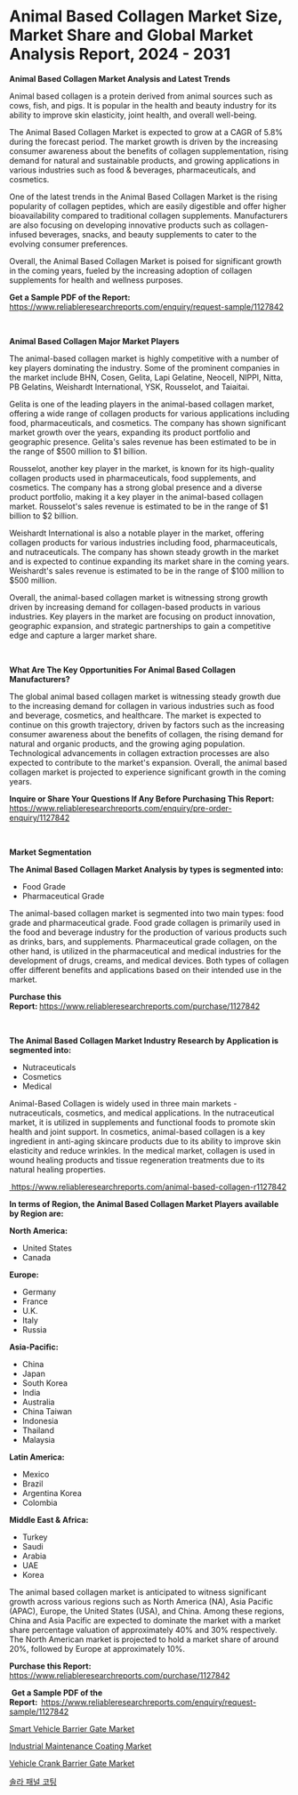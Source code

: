<p><h1>Animal Based Collagen Market Size, Market Share and Global Market Analysis Report, 2024 - 2031</h1></p><p><strong>Animal Based Collagen Market Analysis and Latest Trends</strong></p>
<p><p>Animal based collagen is a protein derived from animal sources such as cows, fish, and pigs. It is popular in the health and beauty industry for its ability to improve skin elasticity, joint health, and overall well-being.</p><p>The Animal Based Collagen Market is expected to grow at a CAGR of 5.8% during the forecast period. The market growth is driven by the increasing consumer awareness about the benefits of collagen supplementation, rising demand for natural and sustainable products, and growing applications in various industries such as food & beverages, pharmaceuticals, and cosmetics.</p><p>One of the latest trends in the Animal Based Collagen Market is the rising popularity of collagen peptides, which are easily digestible and offer higher bioavailability compared to traditional collagen supplements. Manufacturers are also focusing on developing innovative products such as collagen-infused beverages, snacks, and beauty supplements to cater to the evolving consumer preferences.</p><p>Overall, the Animal Based Collagen Market is poised for significant growth in the coming years, fueled by the increasing adoption of collagen supplements for health and wellness purposes.</p></p>
<p><strong>Get a Sample PDF of the Report:&nbsp;</strong> <a href="https://www.reliableresearchreports.com/enquiry/request-sample/1127842">https://www.reliableresearchreports.com/enquiry/request-sample/1127842</a></p>
<p>&nbsp;</p>
<p><strong>Animal Based Collagen Major Market Players</strong></p>
<p><p>The animal-based collagen market is highly competitive with a number of key players dominating the industry. Some of the prominent companies in the market include BHN, Cosen, Gelita, Lapi Gelatine, Neocell, NIPPI, Nitta, PB Gelatins, Weishardt International, YSK, Rousselot, and Taiaitai.</p><p>Gelita is one of the leading players in the animal-based collagen market, offering a wide range of collagen products for various applications including food, pharmaceuticals, and cosmetics. The company has shown significant market growth over the years, expanding its product portfolio and geographic presence. Gelita's sales revenue has been estimated to be in the range of $500 million to $1 billion.</p><p>Rousselot, another key player in the market, is known for its high-quality collagen products used in pharmaceuticals, food supplements, and cosmetics. The company has a strong global presence and a diverse product portfolio, making it a key player in the animal-based collagen market. Rousselot's sales revenue is estimated to be in the range of $1 billion to $2 billion.</p><p>Weishardt International is also a notable player in the market, offering collagen products for various industries including food, pharmaceuticals, and nutraceuticals. The company has shown steady growth in the market and is expected to continue expanding its market share in the coming years. Weishardt's sales revenue is estimated to be in the range of $100 million to $500 million.</p><p>Overall, the animal-based collagen market is witnessing strong growth driven by increasing demand for collagen-based products in various industries. Key players in the market are focusing on product innovation, geographic expansion, and strategic partnerships to gain a competitive edge and capture a larger market share.</p></p>
<p>&nbsp;</p>
<p><strong>What Are The Key Opportunities For Animal Based Collagen Manufacturers?</strong></p>
<p><p>The global animal based collagen market is witnessing steady growth due to the increasing demand for collagen in various industries such as food and beverage, cosmetics, and healthcare. The market is expected to continue on this growth trajectory, driven by factors such as the increasing consumer awareness about the benefits of collagen, the rising demand for natural and organic products, and the growing aging population. Technological advancements in collagen extraction processes are also expected to contribute to the market's expansion. Overall, the animal based collagen market is projected to experience significant growth in the coming years.</p></p>
<p><strong>Inquire or Share Your Questions If Any Before Purchasing This Report:</strong> <a href="https://www.reliableresearchreports.com/enquiry/pre-order-enquiry/1127842">https://www.reliableresearchreports.com/enquiry/pre-order-enquiry/1127842</a></p>
<p>&nbsp;</p>
<p><strong>Market Segmentation</strong></p>
<p><strong>The Animal Based Collagen Market Analysis by types is segmented into:</strong></p>
<p><ul><li>Food Grade</li><li>Pharmaceutical Grade</li></ul></p>
<p><p>The animal-based collagen market is segmented into two main types: food grade and pharmaceutical grade. Food grade collagen is primarily used in the food and beverage industry for the production of various products such as drinks, bars, and supplements. Pharmaceutical grade collagen, on the other hand, is utilized in the pharmaceutical and medical industries for the development of drugs, creams, and medical devices. Both types of collagen offer different benefits and applications based on their intended use in the market.</p></p>
<p><strong>Purchase this Report:&nbsp;</strong><a href="https://www.reliableresearchreports.com/purchase/1127842">https://www.reliableresearchreports.com/purchase/1127842</a></p>
<p>&nbsp;</p>
<p><strong>The Animal Based Collagen Market Industry Research by Application is segmented into:</strong></p>
<p><ul><li>Nutraceuticals</li><li>Cosmetics</li><li>Medical</li></ul></p>
<p><p>Animal-Based Collagen is widely used in three main markets - nutraceuticals, cosmetics, and medical applications. In the nutraceutical market, it is utilized in supplements and functional foods to promote skin health and joint support. In cosmetics, animal-based collagen is a key ingredient in anti-aging skincare products due to its ability to improve skin elasticity and reduce wrinkles. In the medical market, collagen is used in wound healing products and tissue regeneration treatments due to its natural healing properties.</p></p>
<p><a href="https://www.reliableresearchreports.com/animal-based-collagen-r1127842">&nbsp;https://www.reliableresearchreports.com/animal-based-collagen-r1127842</a></p>
<p><strong>In terms of Region, the Animal Based Collagen Market Players available by Region are:</strong></p>
<p>
    <p> <strong> North America: </strong>
        <ul>
            <li>United States</li>
            <li>Canada</li>
        </ul>
        </p> 
    <p> <strong> Europe: </strong>
        <ul>
            <li>Germany</li>
            <li>France</li>
            <li>U.K.</li>
            <li>Italy</li>
            <li>Russia</li>
        </ul>
        </p> 
    <p> <strong> Asia-Pacific: </strong>
        <ul>
            <li>China</li>
            <li>Japan</li>
            <li>South Korea</li>
            <li>India</li>
            <li>Australia</li>
            <li>China Taiwan</li>
            <li>Indonesia</li>
            <li>Thailand</li>
            <li>Malaysia</li>
        </ul>
        </p> 
    <p> <strong> Latin America: </strong>
        <ul>
            <li>Mexico</li>
            <li>Brazil</li>
            <li>Argentina Korea</li>
            <li>Colombia</li>
        </ul>
        </p> 
    <p> <strong> Middle East & Africa: </strong>
        <ul>
            <li>Turkey</li>
            <li>Saudi</li>
            <li>Arabia</li>
            <li>UAE</li>
            <li>Korea</li>
        </ul>
    </p>
    </p>
<p><p>The animal based collagen market is anticipated to witness significant growth across various regions such as North America (NA), Asia Pacific (APAC), Europe, the United States (USA), and China. Among these regions, China and Asia Pacific are expected to dominate the market with a market share percentage valuation of approximately 40% and 30% respectively. The North American market is projected to hold a market share of around 20%, followed by Europe at approximately 10%.</p></p>
<p><strong>Purchase this Report: </strong><a href="https://www.reliableresearchreports.com/purchase/1127842">https://www.reliableresearchreports.com/purchase/1127842</a></p>
<p>&nbsp;<strong>Get a Sample PDF of the Report:&nbsp;&nbsp;</strong><a href="https://www.reliableresearchreports.com/enquiry/request-sample/1127842">https://www.reliableresearchreports.com/enquiry/request-sample/1127842</a></p>
<p><strong></strong></p>
<p><p><a href="https://www.linkedin.com/pulse/smart-vehicle-barrier-gate-market-share-evolution-growth-7ftbf">Smart Vehicle Barrier Gate Market</a></p><p><a href="https://github.com/EbonyHane1955/Market-Research-Report-List-1/blob/main/industrial-maintenance-coating-market.md">Industrial Maintenance Coating Market</a></p><p><a href="https://www.linkedin.com/pulse/vehicle-crank-barrier-gate-market-key-successful-business-oqcuf">Vehicle Crank Barrier Gate Market</a></p><p><a href="https://github.com/RonSpencer61/Market-Research-Report-List-1/blob/main/509417451884.md">솔라 패널 코팅</a></p></p>